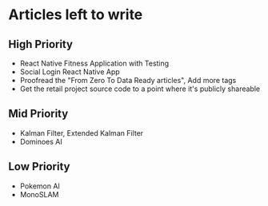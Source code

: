 # Articles left to write

## High Priority
- React Native Fitness Application with Testing
- Social Login React Native App
- Proofread the "From Zero To Data Ready articles", Add more tags
- Get the retail project source code to a point where it's publicly shareable

## Mid Priority
- Kalman Filter, Extended Kalman Filter
- Dominoes AI

## Low Priority
- Pokemon AI
- MonoSLAM